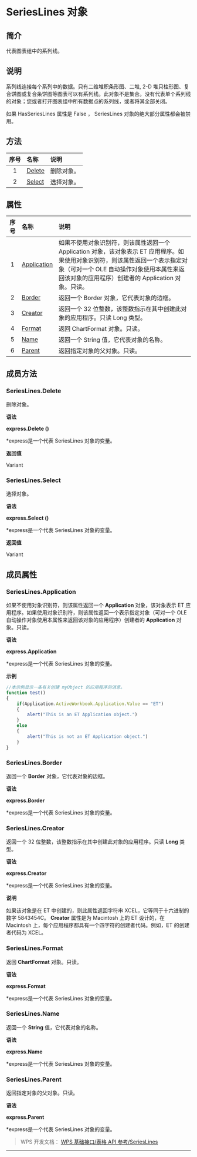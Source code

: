 # SeriesLines 对象

## 简介

代表图表组中的系列线。

## 说明

系列线连接每个系列中的数据。只有二维堆积条形图、二堆, 2-D 堆只柱形图、复合饼图或复合条饼图等图表可以有系列线。此对象不是集合。没有代表单个系列线的对象；您或者打开图表组中所有数据点的系列线，或者将其全部关闭。

如果 HasSeriesLines 属性是 False ， SeriesLines 对象的绝大部分属性都会被禁用。

## 方法

| 序号 | 名称                          | 说明       |
|:----:|:------------------------------|:-----------|
|  1   | [Delete](#SeriesLines.Delete) | 删除对象。 |
|  2   | [Select](#SeriesLines.Select) | 选择对象。 |

## 属性

| 序号 | 名称                                    | 说明                                                                                                                                                                                                                            |
|:----:|:----------------------------------------|:--------------------------------------------------------------------------------------------------------------------------------------------------------------------------------------------------------------------------------|
|  1   | [Application](#SeriesLines.Application) | 如果不使用对象识别符，则该属性返回一个 Application 对象，该对象表示 ET 应用程序。如果使用对象识别符，则该属性返回一个表示指定对象（可对一个 OLE 自动操作对象使用本属性来返回该对象的应用程序）创建者的 Application 对象。只读。 |
|  2   | [Border](#SeriesLines.Border)           | 返回一个 Border 对象，它代表对象的边框。                                                                                                                                                                                        |
|  3   | [Creator](#SeriesLines.Creator)         | 返回一个 32 位整数，该整数指示在其中创建此对象的应用程序。只读 Long 类型。                                                                                                                                                      |
|  4   | [Format](#SeriesLines.Format)           | 返回 ChartFormat 对象。只读。                                                                                                                                                                                                   |
|  5   | [Name](#SeriesLines.Name)               | 返回一个 String 值，它代表对象的名称。                                                                                                                                                                                          |
|  6   | [Parent](#SeriesLines.Parent)           | 返回指定对象的父对象。只读。                                                                                                                                                                                                    |

## 成员方法

### SeriesLines.Delete

删除对象。

**语法**

**express.Delete ()**

\*express是一个代表 SeriesLines 对象的变量。

**返回值**

Variant

### SeriesLines.Select

选择对象。

**语法**

**express.Select ()**

\*express是一个代表 SeriesLines 对象的变量。

**返回值**

Variant

## 成员属性

### SeriesLines.Application

如果不使用对象识别符，则该属性返回一个 **Application** 对象，该对象表示 ET 应用程序。如果使用对象识别符，则该属性返回一个表示指定对象（可对一个 OLE 自动操作对象使用本属性来返回该对象的应用程序）创建者的 **Application** 对象。只读。

**语法**

**express.Application**

\*express是一个代表 SeriesLines 对象的变量。

**示例**

``` JavaScript
//本示例显示一条有关创建 myObject 的应用程序的消息。
function test()
{
    if(Application.ActiveWorkbook.Application.Value == "ET") 
    {
        alert("This is an ET Application object.")
    }
    else
    {
        alert("This is not an ET Application object.")
    }
}
```

### SeriesLines.Border

返回一个 **Border** 对象，它代表对象的边框。

**语法**

**express.Border**

\*express是一个代表 SeriesLines 对象的变量。

### SeriesLines.Creator

返回一个 32 位整数，该整数指示在其中创建此对象的应用程序。只读 **Long** 类型。

**语法**

**express.Creator**

\*express是一个代表 SeriesLines 对象的变量。

**说明**

如果该对象是在 ET 中创建的，则此属性返回字符串 XCEL，它等同于十六进制的数字 5843454C。 **Creator** 属性是为 Macintosh 上的 ET 设计的，在 Macintosh 上，每个应用程序都具有一个四字符的创建者代码。例如，ET 的创建者代码为 XCEL。

### SeriesLines.Format

返回 **ChartFormat** 对象。只读。

**语法**

**express.Format**

\*express是一个代表 SeriesLines 对象的变量。

### SeriesLines.Name

返回一个 **String** 值，它代表对象的名称。

**语法**

**express.Name**

\*express是一个代表 SeriesLines 对象的变量。

### SeriesLines.Parent

返回指定对象的父对象。只读。

**语法**

**express.Parent**

\*express是一个代表 SeriesLines 对象的变量。

> WPS 开发文档： [WPS 基础接口/表格 API 参考/SeriesLines](https://qn.cache.wpscdn.cn/encs/doc/office_v19/index.htm)

------------------------------------------------------------------------
